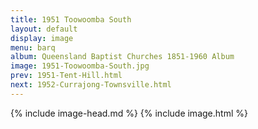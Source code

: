 ```yaml
---
title: 1951 Toowoomba South
layout: default
display: image
menu: barq
album: Queensland Baptist Churches 1851-1960 Album
image: 1951-Toowoomba-South.jpg
prev: 1951-Tent-Hill.html
next: 1952-Currajong-Townsville.html
---
```

{% include image-head.md %}
{% include image.html %}